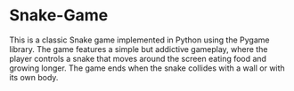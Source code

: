 # Snake-Game
This is a classic Snake game implemented in Python using the Pygame library. The game features a simple but addictive gameplay, where the player controls a snake that moves around the screen eating food and growing longer. The game ends when the snake collides with a wall or with its own body.
